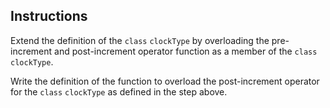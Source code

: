 ## Instructions ## 

Extend the definition of the `class` `clockType` by overloading the pre-increment and post-increment operator function as a member of the `class` `clockType`.

Write the definition of the function to overload the post-increment operator for the `class` `clockType` as defined in the step above.



